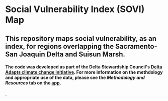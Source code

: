 # Social Vulnerability Index (SOVI) Map
## This repository maps social vulnerability, as an index, for regions overlapping the Sacramento-San Joaquin Delta and Suisun Marsh. 

#### The code was developed as part of the Delta Stewardship Council's [Delta Adapts climate change initiative](https://deltacouncil.ca.gov/delta-plan/climate-change). For more information on the methdology and appropriate use of the data, please see the *Methodology and Resources* tab on the [app](https://deltascience.shinyapps.io/Delta_vulnerability_map/).
.
